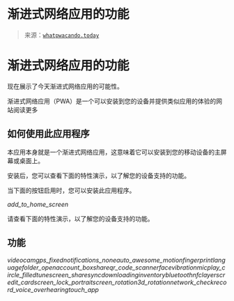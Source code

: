 <!--yml

category: 未分类

date: 2024-05-27 14:36:34

-->

# 渐进式网络应用的功能

> 来源：[`whatpwacando.today`](https://whatpwacando.today)

# 渐进式网络应用的功能

现在展示了今天渐进式网络应用的可能性。

渐进式网络应用（PWA）是一个可以安装到您的设备并提供类似应用的体验的网站阅读更多

## 如何使用此应用程序

本应用本身就是一个渐进式网络应用，这意味着它可以安装到您的移动设备的主屏幕或桌面上。

安装后，您可以查看下面的特性演示，以了解您的设备支持的功能。

当下面的按钮启用时，您可以安装此应用程序。

<material-button id="install-button" label="将其安装到主屏幕" raised="">*add_to_home_screen*</material-button>

请查看下面的特性演示，以了解您的设备支持的功能。

## 功能

<material-button>*videocam*</material-button><material-button>*gps_fixed*</material-button><material-button>*notifications_none*</material-button><material-button>*auto_awesome_motion*</material-button><material-button>*fingerprint*</material-button><material-button>*language*</material-button><material-button>*folder_open*</material-button><material-button>*account_box*</material-button><material-button>*share*</material-button><material-button>*qr_code_scanner*</material-button><material-button>*face*</material-button><material-button>*vibration*</material-button><material-button>*mic*</material-button><material-button>*play_circle_filled*</material-button><material-button>*tune*</material-button><material-button>*screen_share*</material-button><material-button>*sync*</material-button><material-button>*downloading*</material-button><material-button>*inventory*</material-button><material-button>*bluetooth*</material-button><material-button>*nfc*</material-button><material-button>*layers*</material-button><material-button>*credit_card*</material-button><material-button>*screen_lock_portrait*</material-button><material-button>*screen_rotation*</material-button><material-button>*3d_rotation*</material-button><material-button>*network_check*</material-button><material-button>*record_voice_over*</material-button><material-button>*hearing*</material-button><material-button>*touch_app*</material-button>
